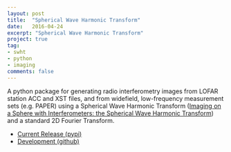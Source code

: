 ```yaml
---
layout: post
title:  "Spherical Wave Harmonic Transform"
date:   2016-04-24
excerpt: "Spherical Wave Harmonic Transform"
project: true
tag:
- swht
- python
- imaging
comments: false
---
```


A python package for generating radio interferometry images from LOFAR station ACC and XST files, and from widefield, low-frequency measurement sets (e.g. PAPER) using a Spherical Wave Harmonic Transform ([Imaging on a Sphere with Interferometers: the Spherical Wave Harmonic Transform](http://arxiv.org/abs/1504.04485)) and a standard 2D Fourier Transform.

* [Current Release (pypi)](https://pypi.python.org/pypi/SWHT)
* [Development (github)](https://github.com/griffinfoster/SWHT)
